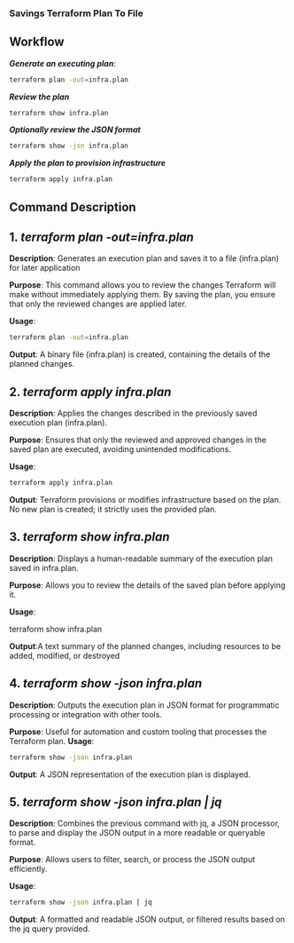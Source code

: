 ### Savings Terraform Plan To File

## Workflow

***Generate an executing plan***:
```sh
terraform plan -out=infra.plan
```
***Review the plan***
```sh
terraform show infra.plan
```
***Optionally review the JSON format***
```sh
terraform show -jsn infra.plan
```
***Apply the plan to provision infrastructure***
```sh
terraform apply infra.plan
```


## Command Description

## 1. *terraform plan -out=infra.plan*

**Description**: Generates an execution plan and saves it to a file (infra.plan) for later application

**Purpose**: This command allows you to review the changes Terraform will make without immediately applying them. By saving the plan, you ensure that only the reviewed changes are applied later.

__Usage__:
```sh
terraform plan -out=infra.plan
```
**Output**:
A binary file (infra.plan) is created, containing the details of the planned changes.

## 2. *terraform apply infra.plan*

**Description**: Applies the changes described in the previously saved execution plan (infra.plan).

**Purpose**: Ensures that only the reviewed and approved changes in the saved plan are executed, avoiding unintended modifications.

__Usage__:
```sh
terraform apply infra.plan
```

**Output**: Terraform provisions or modifies infrastructure based on the plan.
No new plan is created; it strictly uses the provided plan.

## 3. *terraform show infra.plan*

**Description**: Displays a human-readable summary of the execution plan saved in infra.plan.

**Purpose**: Allows you to review the details of the saved plan before applying it.

**Usage**:

terraform show infra.plan

**Output**:A text summary of the planned changes, including resources to be added, modified, or destroyed

## 4. *terraform show -json infra.plan*

**Description**: Outputs the execution plan in JSON format for programmatic processing or integration with other tools.

**Purpose**: Useful for automation and custom tooling that processes the Terraform plan.
**Usage**:
```sh
terraform show -json infra.plan
```

**Output**: A JSON representation of the execution plan is displayed.


## 5. *terraform show -json infra.plan | jq*

**Description**: Combines the previous command with jq, a JSON processor, to parse and display the JSON output in a more readable or queryable format.

**Purpose**: Allows users to filter, search, or process the JSON output efficiently.

**Usage**:
```sh
terraform show -json infra.plan | jq
```

**Output**: A formatted and readable JSON output, or filtered results based on the jq query provided.